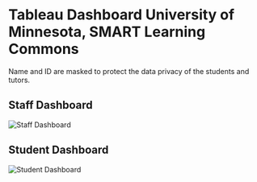 # Tableau Dashboard University of Minnesota, SMART Learning Commons
Name and ID are masked to protect the data privacy of the students and tutors.

## Staff Dashboard

![Staff Dashboard ](https://github.com/RioPan/Tableau_Dashboard/assets/84704509/938864db-8dfa-44ac-ba84-a2e17920eba1)

## Student Dashboard

![Student Dashboard](https://github.com/RioPan/Tableau_Dashboard/assets/84704509/34754e86-bb43-4e3a-aba7-bcc816b0789b)

